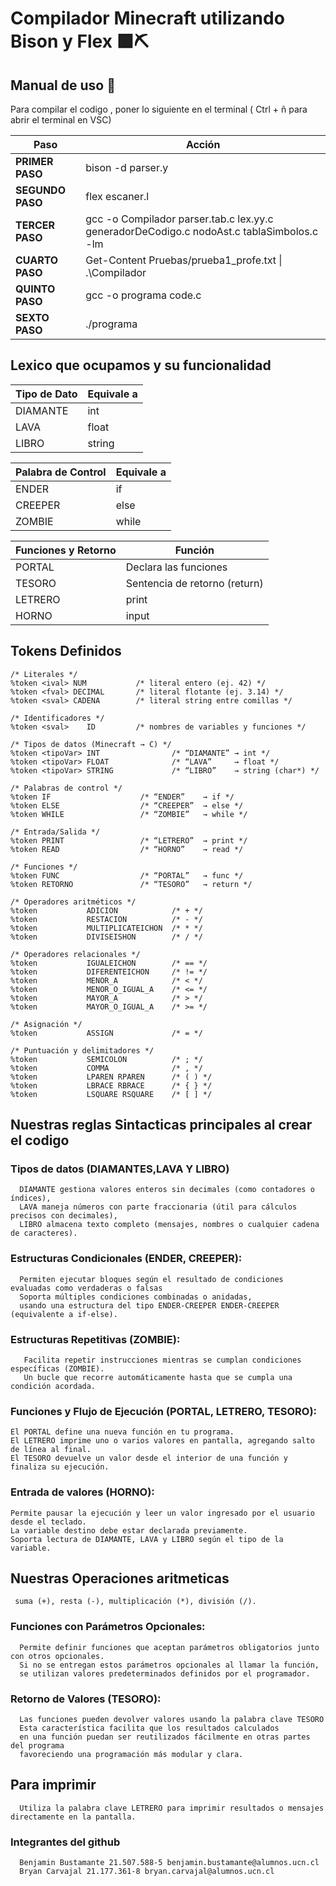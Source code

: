 # Compilador Minecraft    utilizando Bison y Flex 🟩⛏️

## Manual de uso 📖

Para compilar el codigo , poner lo siguiente en el terminal ( Ctrl + ñ  para abrir el terminal en VSC) 



| **Paso**         | **Acción**                                                                                |
| ---------------- | ----------------------------------------------------------------------------------------- |
| **PRIMER PASO**  | bison -d parser.y                                                                         |
| **SEGUNDO PASO** | flex escaner.l                                                                            |
| **TERCER PASO**  | gcc -o Compilador parser.tab.c lex.yy.c generadorDeCodigo.c nodoAst.c tablaSimbolos.c -lm |
| **CUARTO PASO**  | Get-Content Pruebas/prueba1\_profe.txt \| .\Compilador                                    |
| **QUINTO PASO**  | gcc -o programa code.c                                                                    |
| **SEXTO PASO**   | ./programa                                                                                |




## Lexico que ocupamos y su funcionalidad   


| **Tipo de Dato** | **Equivale a** |
| ---------------- | -------------- |
| DIAMANTE         | int            |
| LAVA             | float          |
| LIBRO            | string         |


| **Palabra de Control** | **Equivale a** |
| ---------------------- | -------------- |
| ENDER                  | if             |
| CREEPER                | else           |
| ZOMBIE                 | while          |



| **Funciones y Retorno** | **Función**                   |
| ------------ | ----------------------------- |
| PORTAL       | Declara las funciones         |
| TESORO       | Sentencia de retorno (return) |
| LETRERO       | print            |
| HORNO            | input          |



## Tokens Definidos 
```bison
/* Literales */
%token <ival> NUM           /* literal entero (ej. 42) */
%token <fval> DECIMAL       /* literal flotante (ej. 3.14) */
%token <sval> CADENA        /* literal string entre comillas */

/* Identificadores */
%token <sval>    ID         /* nombres de variables y funciones */

/* Tipos de datos (Minecraft → C) */
%token <tipoVar> INT                /* “DIAMANTE” → int */
%token <tipoVar> FLOAT              /* “LAVA”     → float */
%token <tipoVar> STRING             /* “LIBRO”    → string (char*) */

/* Palabras de control */
%token IF                    /* “ENDER”    → if */
%token ELSE                  /* “CREEPER”  → else */
%token WHILE                 /* “ZOMBIE”   → while */

/* Entrada/Salida */
%token PRINT                 /* “LETRERO”  → print */
%token READ                  /* “HORNO”    → read */

/* Funciones */
%token FUNC                  /* “PORTAL”   → func */
%token RETORNO               /* “TESORO”   → return */

/* Operadores aritméticos */
%token           ADICION            /* + */
%token           RESTACION          /* - */
%token           MULTIPLICATEICHON  /* * */
%token           DIVISEISHON        /* / */

/* Operadores relacionales */
%token           IGUALEICHON        /* == */
%token           DIFERENTEICHON     /* != */
%token           MENOR_A            /* < */
%token           MENOR_O_IGUAL_A    /* <= */
%token           MAYOR_A            /* > */
%token           MAYOR_O_IGUAL_A    /* >= */

/* Asignación */
%token           ASSIGN             /* = */

/* Puntuación y delimitadores */
%token           SEMICOLON          /* ; */
%token           COMMA              /* , */
%token           LPAREN RPAREN      /* ( ) */
%token           LBRACE RBRACE      /* { } */
%token           LSQUARE RSQUARE    /* [ ] */
```



## Nuestras reglas Sintacticas principales al crear el codigo 

### Tipos de datos (DIAMANTES,LAVA Y LIBRO)
```bison
  DIAMANTE gestiona valores enteros sin decimales (como contadores o índices),
  LAVA maneja números con parte fraccionaria (útil para cálculos precisos con decimales),
  LIBRO almacena texto completo (mensajes, nombres o cualquier cadena de caracteres).
```

### Estructuras Condicionales (ENDER, CREEPER):
```bison
  Permiten ejecutar bloques según el resultado de condiciones evaluadas como verdaderas o falsas
  Soporta múltiples condiciones combinadas o anidadas,
  usando una estructura del tipo ENDER-CREEPER ENDER-CREEPER (equivalente a if-else).
```

### Estructuras Repetitivas (ZOMBIE):
```bison
   Facilita repetir instrucciones mientras se cumplan condiciones específicas (ZOMBIE).
   Un bucle que recorre automáticamente hasta que se cumpla una condición acordada.
```
### Funciones y Flujo de Ejecución (PORTAL, LETRERO, TESORO):
```bison
El PORTAL define una nueva función en tu programa.
El LETRERO imprime uno o varios valores en pantalla, agregando salto de línea al final.
El TESORO devuelve un valor desde el interior de una función y finaliza su ejecución.
```

### Entrada de valores (HORNO):
```bison
Permite pausar la ejecución y leer un valor ingresado por el usuario desde el teclado. 
La variable destino debe estar declarada previamente.  
Soporta lectura de DIAMANTE, LAVA y LIBRO según el tipo de la variable.
```

## Nuestras Operaciones aritmeticas 
```bison
 suma (+), resta (-), multiplicación (*), división (/).
```




### Funciones con Parámetros Opcionales:
```bison
  Permite definir funciones que aceptan parámetros obligatorios junto con otros opcionales.
  Si no se entregan estos parámetros opcionales al llamar la función,
  se utilizan valores predeterminados definidos por el programador.
```

### Retorno de Valores (TESORO):
```bison
  Las funciones pueden devolver valores usando la palabra clave TESORO
  Esta característica facilita que los resultados calculados
  en una función puedan ser reutilizados fácilmente en otras partes del programa
  favoreciendo una programación más modular y clara.
```

## Para imprimir
```bison
  Utiliza la palabra clave LETRERO para imprimir resultados o mensajes directamente en la pantalla. 
```

### Integrantes del github 
```bison
  Benjamin Bustamante 21.507.588-5 benjamin.bustamante@alumnos.ucn.cl 
  Bryan Carvajal 21.177.361-8 bryan.carvajal@alumnos.ucn.cl
```



